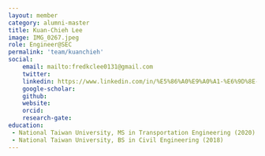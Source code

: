 ```yaml
---
layout: member
category: alumni-master
title: Kuan-Chieh Lee
image: IMG_0267.jpeg
role: Engineer@SEC
permalink: 'team/kuanchieh'
social:
    email: mailto:fredkclee0131@gmail.com
    twitter: 
    linkedin: https://www.linkedin.com/in/%E5%86%A0%E9%A0%A1-%E6%9D%8E-9520b8226?utm_source=share&utm_campaign=share_via&utm_content=profile&utm_medium=ios_app
    google-scholar: 
    github: 
    website: 
    orcid:
    research-gate: 
education:
 - National Taiwan University, MS in Transportation Engineering (2020)
 - National Taiwan University, BS in Civil Engineering (2018)
---
```



